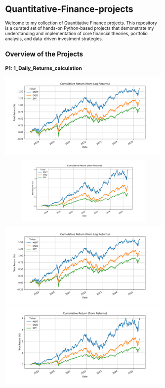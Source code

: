 # Quantitative-Finance-projects
Welcome to my collection of Quantitative Finance projects. This repository is a curated set of hands-on Python-based projects that demonstrate my understanding and implementation of core financial theories, portfolio analysis, and data-driven investment strategies.

## Overview of the Projects
### P1: 1_Daily_Returns_calculation

![Cumulative Log Return](Figures/cumulative_log_return.png)

<p align="center">
  <img src="Figures/cumulative_simple_return.png" alt="Cumulative Simple Return" title="Cumulative Simple Return" width="400"/>
</p>

<p align="center">
  <img src="Figures/cumulative_log_return.png" alt="Cumulative Log Return" title="Cumulative Log Return" width="550" style="display:inline-block; margin-right:10px;"/>
  <img src="Figures/cumulative_simple_return.png" alt="Cumulative Simple Return" title="Cumulative Simple Return" width="550" style="display:inline-block;"/>
</p>
